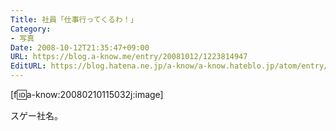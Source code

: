 ```yaml
---
Title: 社員「仕事行ってくるわ！」
Category:
- 写真
Date: 2008-10-12T21:35:47+09:00
URL: https://blog.a-know.me/entry/20081012/1223814947
EditURL: https://blog.hatena.ne.jp/a-know/a-know.hateblo.jp/atom/entry/12921228815727980195
---
```


[f:id:a-know:20080210115032j:image]


スゲー社名。


<script src="https://moshi-moshi.moshimo.works/moshimoshi/a_know_blog/20081012-1223814947?title=%E7%A4%BE%E5%93%A1%E3%80%8C%E4%BB%95%E4%BA%8B%E8%A1%8C%E3%81%A3%E3%81%A6%E3%81%8F%E3%82%8B%E3%82%8F%EF%BC%81%E3%80%8D"></script>
